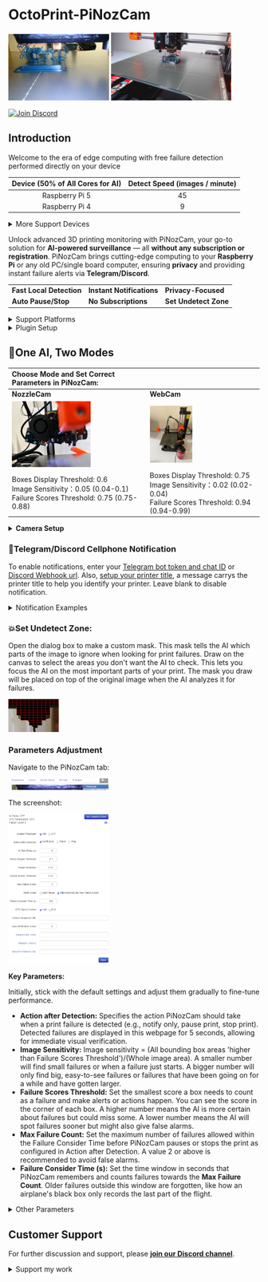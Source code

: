 # OctoPrint-PiNozCam
<div>
  <img src="/assets/images/failure_detection1.jpg" width="40%" height="40%">
  <img src="/assets/images/failure_detection_side.jpeg" width="48%" height="48%">
</div>

[![Join Discord](https://img.shields.io/discord/1158238902197424251.svg?label=Discord&logo=discord&logoColor=ffffff&color=7389D8&labelColor=555555)](https://discord.gg/gv4tKJ2ZKr)

## Introduction

Welcome to the era of edge computing with free failure detection performed directly on your device

**Device (50% of All Cores for AI)**|**Detect Speed (images / minute)**
:-----:|:-----:
Raspberry Pi 5|45
Raspberry Pi 4|9

<details>
  <summary>More Support Devices</summary>
  
  **Device (50% of All Cores for AI)**|**Detect Speed (images / minute)**
  :-----:|:-----:
  Raspberry Pi 3B|5 
  PC with Intel i5 10600|260
  OrangePi Zero 2/3|9
  Raspberry Pi Zero 2 W|3

  <sub>*The inference speed tests were conducted under the circumstance that 50% of the device's cores were allocated for AI processing, while the remaining 50% of the cores were dedicated to OctoPrint and printing processes.</sub>
</details>

Unlock advanced 3D printing monitoring with PiNozCam, your go-to solution for **AI-powered surveillance** — all **without any subscription or registration**. PiNozCam brings cutting-edge computing to your **Raspberry Pi** or any old PC/single board computer, ensuring **privacy** and providing instant failure alerts via **Telegram/Discord**. 

| | | |
|:--|:--|:--|
| **Fast Local Detection** | **Instant Notifications** | **Privacy-Focused** |
| **Auto Pause/Stop** | **No Subscriptions** | **Set Undetect Zone** |

<details>
<summary>Support Platforms</summary>
  Support RPi OS platform ([Don’t know❓](https://raspberrytips.com/which-raspberry-pi-os-is-running/)):

  **OS platform**|**Buster**|**Bullseye**|**Bookworm**
  :-----:|:-----:|:-----:|:-----:
  arm64 (x64)|✅|✅|✅
  armhf (x32)|✅|✅|✅

  ⚠️ This plugin supports the [OctoPi image](https://www.raspberrypi.com/tutorials/set-up-raspberry-pi-octoprint/) . However, I am still working on this plugin on [Octo4a](https://github.com/feelfreelinux/octo4a) and it may be supported in the future versions. 

  **RPi(Boardcom)**|**Intel/AMD CPU**|**AllWinner**|**RockChip**|**RAM**
  :-----:|:-----:|:-----:|:-----:|:-----:
  ✅|✅|✅|✅|>=1GB
</details>

<details>
<summary>Plugin Setup</summary>

## Plugin Setup

Install via the bundled [Plugin Manager](https://docs.octoprint.org/en/master/bundledplugins/pluginmanager.html)
or manually using this URL:

    https://github.com/DrAlexLiu/OctoPrint-PiNozCam/archive/master.zip
    
</details>

## 🚀One AI, Two Modes

| **Choose Mode and Set Correct Parameters in PiNozCam:** | |
|:--|:--|
| **NozzleCam** | **WebCam** |
| <img src="/assets/images/nozzle_cam_setup.jpg" width=60% height=60%> | <img src="/assets/images/side_camera_setup.jpg" width=40% height=40%> |
| Boxes Display Threshold: 0.6<br>Image Sensitivity：0.05 (0.04-0.1)<br>Failure Scores Threshold: 0.75 (0.75-0.88) | Boxes Display Threshold: 0.75<br>Image Sensitivity：0.02 (0.02-0.04)<br>Failure Scores Threshold: 0.94 (0.94-0.99) |

<details>
<summary style="font-weight: bold;">Camera Setup</summary>
  
  ### **📷Camera Setup**

  | **Endoscope** | **WebCam** |
  |:--|:--|
  | - NozzleCam kits: [StealthBurner](https://www.sliceengineering.com/products/stealthburner-nozzle-camera-kit), [3Do](https://kb-3d.com/store/electronics/779-3do-nozzle-camera-kit.html), etc.<br>- [Build](https://www.instructables.com/3D-Printer-Layer-Cam-Nozzle-Cam-Prusa-Mini/) yours from [Aliexpress](https://s.click.aliexpress.com/e/_AZAMf2) or [Amazon](https://www.amazon.com/dp/B09NVYXTG5?psc=1&ref=ppx_yo2ov_dt_b_product_details) or [Temu](https://www.temu.com/search_result.html?search_key=endoscope%20camera).<br>- Built-in LED **backlighting**.<br>- Positioned **5-10 cm** from the nozzle.<br>- Fixed Focus Lens | Logitech C920, C270 or other webcams<br>AutoFocus enabled<br>Desk Lamp to provide enough light <br>Positioned **>20 cm** from the nozzle.<br> Positioned front left/right corner of printing bed |

  Ensure your camera:
  - [30Hz frame rate, 16:9, >=480P❓](https://community.octoprint.org/t/how-can-i-change-mjpg-streamer-parameters-on-octopi/203)

  ⚠️ Cleaning the camera lens before EACH print is highly recommended for dust removal.

  ### Fixture
  Search and print a camera fixture for your camera model from Thingiverse or Printables. 
</details>

### 📱Telegram/Discord Cellphone Notification

To enable notifications, enter your [Telegram bot token and chat ID](https://gist.github.com/nafiesl/4ad622f344cd1dc3bb1ecbe468ff9f8a)
or [Discord Webhook url](https://progr.interplanety.org/en/how-to-get-the-discord-channel-webhook-url/). Also, [setup your printer title](https://community.octoprint.org/t/how-do-i-change-the-web-interfaces-name/21662), a message carrys the printer title to help you identify your printer. Leave blank to disable notification.

<details>
<summary>Notification Examples</summary>

Upon configuration and clicking "Save". A welcome message confirms successful setup. An example failure notification will be sent like this:

| **Example:** | |
|:--|:--|
| **Telegram** | **Discord** |
| <img src="/assets/images/telegram_notification.jpg" width=50% height=50%> | <img src="/assets/images/discord_notification.png" width=70% height=70%> |

</details>

### **💥Set Undetect Zone:**
Open the dialog box to make a custom mask. This mask tells the AI which parts of the image to ignore when looking for print failures. Draw on the canvas to select the areas you don't want the AI to check. This lets you focus the AI on the most important parts of your print. The mask you draw will be placed on top of the original image when the AI analyzes it for failures.

<img src="/assets/images/mask_background.png" width=20% height=20%>

### **Parameters Adjustment**

Navigate to the PiNozCam tab:

<img src="/assets/images/tab.png" width=40% height=40%>

The screenshot:

<img src="/assets/images/screenshot.png" width=40% height=40%>

**Key Parameters:**

Initially, stick with the default settings and adjust them gradually to fine-tune performance.

- **Action after Detection:** Specifies the action PiNozCam should take when a print failure is detected (e.g., notify only, pause print, stop print). Detected failures are displayed in this webpage for 5 seconds, allowing for immediate visual verification.
- **Image Sensitivity:** Image sensitivity = (All bounding box areas 'higher than Failure Scores Threshold')/(Whole image area). A smaller number will find small failures or when a failure just starts. A bigger number will only find big, easy-to-see failures or failures that have been going on for a while and have gotten larger.
- **Failure Scores Threshold:** Set the smallest score a box needs to count as a failure and make alerts or actions happen. You can see the score in the corner of each box. A higher number means the AI is more certain about failures but could miss some. A lower number means the AI will spot failures sooner but might also give false alarms.
- **Max Failure Count:** Set the maximum number of failures allowed within the Failure Consider Time before PiNozCam pauses or stops the print as configured in Action after Detection. A value 2 or above is recommended to avoid false alarms.
- **Failure Consider Time (s):** Set the time window in seconds that PiNozCam remembers and counts failures towards the **Max Failure Count**. Older failures outside this window are forgotten, like how an airplane's black box only records the last part of the flight.

<details>
<summary>Other Parameters</summary>

- **Enable PiNozCam:** Turn the AI detection function of PiNozCam on or off.
- **AI Start Delay (s):** Set how many seconds PiNozCam should wait after OctoPrint starts a print before it begins looking for failures. This delay gives time for the bed to level and other starting print steps to finish.
- **Notify Mode:** Choose whether to send a notification for each failure detected or only after reaching the **Max Failure Count**.
- **Custom Snapshot URL:** Provide a custom URL or IP camera URL for PiNozCam to fetch camera images from instead of the default snapshot URL. Examples: http://192.168.0.xxx/webcam/?action=snapshot. (RTSP protocol is not supported)
- **CPU Speed Control:** Offers options for running the CPU at half or full speed. Half speed is recommended.
- **Max Notification Count:** Set the maximum number of messages PiNozCam will send before it stops sending more until the print is finished or stopped. If you set it to 0, there will be no limit and it will keep sending messages.

</details>

## Customer Support

For further discussion and support, please [**join our Discord channel**](https://discord.gg/gv4tKJ2ZKr).

<details>
<summary>Support my work</summary>

I created this plugin in my spare time, so if you have enjoyed using it then please [support it’s development!](https://paypal.me/xingchen613)

</details>